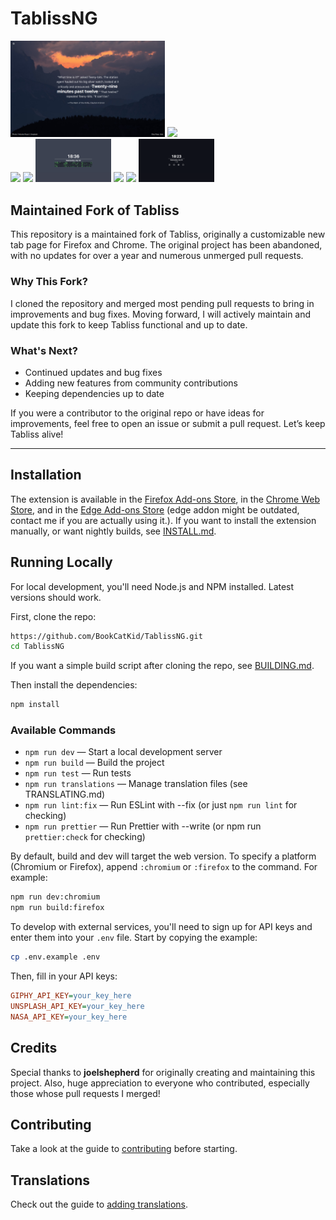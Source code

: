 # TablissNG

<img src="screenshots/screenshot_1.png" width="49%"/> <img src="screenshots/screenshot_2.png" width="50%"/>  
<img src="screenshots/screenshot_3.png" width="49%"/> <img src="screenshots/screenshot_4.png" width="50%"/>
<img src="screenshots/screenshot_5.png" width="24%"/>
<img src="screenshots/screenshot_6.png" width="24%"/>
<img src="screenshots/screenshot_7.png" width="24%"/>
<img src="screenshots/screenshot_8.png" width="24%"/>


## Maintained Fork of Tabliss

This repository is a maintained fork of Tabliss, originally a customizable new tab page for Firefox and Chrome. The original project has been abandoned, with no updates for over a year and numerous unmerged pull requests.

### Why This Fork?

I cloned the repository and merged most pending pull requests to bring in improvements and bug fixes. Moving forward, I will actively maintain and update this fork to keep Tabliss functional and up to date.

### What's Next?

- Continued updates and bug fixes
- Adding new features from community contributions
- Keeping dependencies up to date

If you were a contributor to the original repo or have ideas for improvements, feel free to open an issue or submit a pull request. Let’s keep Tabliss alive!

---

## Installation

The extension is available in the [Firefox Add-ons Store](https://addons.mozilla.org/en-US/firefox/addon/tablissng/), in the [Chrome Web Store](https://chromewebstore.google.com/detail/tabliss-a-beautiful-new-t/dlaogejjiafeobgofajdlkkhjlignalk), and in the [Edge Add-ons Store](https://microsoftedge.microsoft.com/addons/detail/tabliss-a-beautiful-new/mkaphhbkcccpgkfaifhhdfckagnkcmhm) (edge addon might be outdated, contact me if you are actually using it.).
If you want to install the extension manually, or want nightly builds, see [INSTALL.md](INSTALL.md).

## Running Locally

For local development, you'll need Node.js and NPM installed. Latest versions should work.

First, clone the repo:

```sh
https://github.com/BookCatKid/TablissNG.git
cd TablissNG
```

If you want a simple build script after cloning the repo, see [BUILDING.md](BUILDING.md).

Then install the dependencies:

```sh
npm install
```

### Available Commands

- `npm run dev` — Start a local development server
- `npm run build` — Build the project
- `npm run test` — Run tests
- `npm run translations` — Manage translation files (see TRANSLATING.md)
- `npm run lint:fix` — Run ESLint with --fix (or just `npm run lint` for checking)
- `npm run prettier` — Run Prettier with --write (or npm run `prettier:check` for checking)

By default, build and dev will target the web version. To specify a platform (Chromium or Firefox), append `:chromium` or `:firefox` to the command. For example:

```sh
npm run dev:chromium
npm run build:firefox
```

To develop with external services, you'll need to sign up for API keys and enter them into your `.env` file. Start by copying the example:

```sh
cp .env.example .env
```

Then, fill in your API keys:

```ini
GIPHY_API_KEY=your_key_here
UNSPLASH_API_KEY=your_key_here
NASA_API_KEY=your_key_here
```

## Credits

Special thanks to **joelshepherd** for originally creating and maintaining this project.
Also, huge appreciation to everyone who contributed, especially those whose pull requests I merged!

## Contributing

Take a look at the guide to [contributing](CONTRIBUTING.md) before starting.

## Translations

Check out the guide to [adding translations](TRANSLATING.md).
